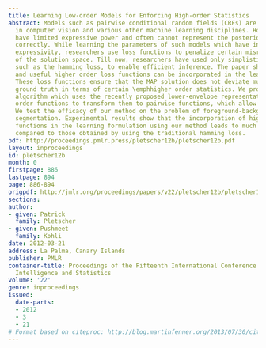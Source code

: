 ```yaml
---
title: Learning Low-order Models for Enforcing High-order Statistics
abstract: Models such as pairwise conditional random fields (CRFs) are extremely popular
  in computer vision and various other machine learning disciplines. However, they
  have limited expressive power and often cannot represent the posterior distribution
  correctly. While learning the parameters of such models which have insufficient
  expressivity, researchers use loss functions to penalize certain misrepresentations
  of the solution space. Till now, researchers have used only simplistic loss functions
  such as the hamming loss, to enable efficient inference. The paper shows how sophisticated
  and useful higher order loss functions can be incorporated in the learning process.
  These loss functions ensure that the MAP solution does not deviate much from the
  ground truth in terms of certain \emphhigher order statistics. We propose a learning
  algorithm which uses the recently proposed lower-envelope representation of higher
  order functions to transform them to pairwise functions, which allow efficient inference.
  We test the efficacy of our method on the problem of foreground-background image
  segmentation. Experimental results show that the incorporation of higher order loss
  functions in the learning formulation using our method leads to much better results
  compared to those obtained by using the traditional hamming loss.
pdf: http://proceedings.pmlr.press/pletscher12b/pletscher12b.pdf
layout: inproceedings
id: pletscher12b
month: 0
firstpage: 886
lastpage: 894
page: 886-894
origpdf: http://jmlr.org/proceedings/papers/v22/pletscher12b/pletscher12b.pdf
sections: 
author:
- given: Patrick
  family: Pletscher
- given: Pushmeet
  family: Kohli
date: 2012-03-21
address: La Palma, Canary Islands
publisher: PMLR
container-title: Proceedings of the Fifteenth International Conference on Artificial
  Intelligence and Statistics
volume: '22'
genre: inproceedings
issued:
  date-parts:
  - 2012
  - 3
  - 21
# Format based on citeproc: http://blog.martinfenner.org/2013/07/30/citeproc-yaml-for-bibliographies/
---
```


